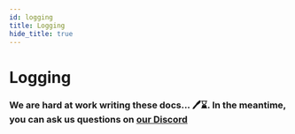 ```yaml
---
id: logging
title: Logging
hide_title: true
---
```


<!-- COPY DOCS -->
<!-- ./community/docs/supertokens-core/self-hosted/logging.md -->

# Logging

### We are hard at work writing these docs... 🖊️⌛. In the meantime, you can ask us questions on [our Discord](https://supertokens.com/discord)

[comment]: <> (TODO:)
[comment]: <> (Error log)
[comment]: <> (Info log)
